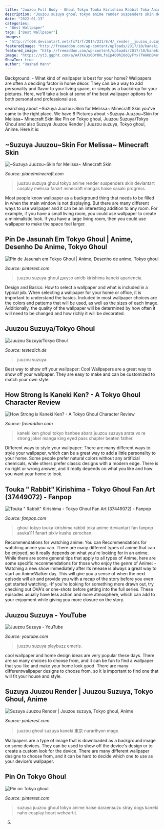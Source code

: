 ```yaml
---
title: "Juuzou Full Body - Ghoul Tokyo Touka Kirishima Rabbit Toka Anime Deviantart Fan Fanpop Asuka111 Fanart Pixiv Kushu Zerochan"
description: "Juuzou suzuya ghoul tokyo anime render suspenders skin deviantart cosplay melissa fanart minecraft mangas haise sasaki progress"
date: "2022-01-13"
categories:
- "Best Wallpaper"
tags: ["Best Wallpaper"]
images:
- "http://fc08.deviantart.net/fs71/f/2014/231/8/4/_render__juuzou_suzuya_by_liriasky-d7vseeu.png"
featuredImage: "http://freeaddon.com/wp-content/uploads/2017/10/kaneki-ken-12.jpg"
featured_image: "http://freeaddon.com/wp-content/uploads/2017/10/kaneki-ken-12.jpg"
image: "https://yt3.ggpht.com/a/AATXAJx6OY0RLfaIp4O0hIUoQyFYx7TWHKDB4ofQJOZf=s900-c-k-c0xffffffff-no-rj-mo"
ShowToc: true
author: "Rashad Mann"
---
```



Background: - What kind of wallpaper is best for your home?
Wallpapers are often a deciding factor in home décor. They can be a way to add personality and flavor to your living space, or simply as a backdrop for your pictures. Here, we'll take a look at some of the best wallpaper options for both personal and professional use.

	

		
searching about ~Suzuya Juuzou~Skin for Melissa~ Minecraft Skin you've came to the right place. We have 8 Pictures about ~Suzuya Juuzou~Skin for Melissa~ Minecraft Skin like Pin on Tokyo ghoul, Juuzou Suzuya/Tokyo Ghoul and also Suzuya Juuzou Render | Juuzou suzuya, Tokyo ghoul, Anime. Here it is:
		
    
## ~Suzuya Juuzou~Skin For Melissa~ Minecraft Skin

<img loading=lazy src="http://fc08.deviantart.net/fs71/f/2014/231/8/4/_render__juuzou_suzuya_by_liriasky-d7vseeu.png" onerror="this.onerror=null;this.src='https://tse3.mm.bing.net/th?id=OIP.Uff4FrWUwnjLZ-8QfOIONQHaKd&amp;pid=15.1';" alt="~Suzuya Juuzou~Skin for Melissa~ Minecraft Skin">

_Source: planetminecraft.com_

>juuzou suzuya ghoul tokyo anime render suspenders skin deviantart cosplay melissa fanart minecraft mangas haise sasaki progress. 

	

Most people know wallpaper as a background thing that needs to be filled in when the main window is not displaying. But there are many different ways to use wallpaper and it can be an interesting addition to any room. For example, if you have a small living room, you could use wallpaper to create a minimalistic look. If you have a large living room, then you could use wallpaper to make the space feel larger.

    
## Pin De Jasunah Em Tokyo Ghoul | Anime, Desenho De Anime, Tokyo Ghoul

<img loading=lazy src="https://i.pinimg.com/736x/f4/ed/4b/f4ed4bafcb34c117086a09d7854ef59d--character-sheet-character-design.jpg" onerror="this.onerror=null;this.src='https://tse2.mm.bing.net/th?id=OIP.p5uRqtWTiK8UGvcokdLNWwAAAA&amp;pid=15.1';" alt="Pin de Jasunah em Tokyo Ghoul | Anime, Desenho de anime, Tokyo ghoul">

_Source: pinterest.com_

>juuzou suzuya ghoul джузо anidb kirishima kaneki apariencia. 

	

Design and Basics: How to select a wallpaper and what is included in a typical job.
When selecting a wallpaper for your home or office, it is important to understand the basics. Included in most wallpaper choices are the colors and patterns that will be used, as well as the sizes of each image. Additionally, the quality of the wallpaper will be determined by how often it will need to be changed and how richly it will be decorated.

    
## Juuzou Suzuya/Tokyo Ghoul

<img loading=lazy src="https://www.testedich.de/quiz44/picture/pic_1477147908_1.jpg" onerror="this.onerror=null;this.src='https://tse2.mm.bing.net/th?id=OIP.JKZLDwjucapRJeEGVRYgEQAAAA&amp;pid=15.1';" alt="Juuzou Suzuya/Tokyo Ghoul">

_Source: testedich.de_

>juuzou suzuya. 

	

Best way to show off your wallpaper:
Cool Wallpapers are a great way to show off your wallpaper. They are easy to make and can be customized to match your own style.

    
## How Strong Is Kaneki Ken? - A Tokyo Ghoul Character Review

<img loading=lazy src="http://freeaddon.com/wp-content/uploads/2017/10/kaneki-ken-12.jpg" onerror="this.onerror=null;this.src='https://tse3.mm.bing.net/th?id=OIP.HLH95q4_b3UMKUJbQJ927AHaLP&amp;pid=15.1';" alt="How Strong is Kaneki Ken? - A Tokyo Ghoul Character Review">

_Source: freeaddon.com_

>kaneki ken ghoul tokyo hanbee abara juuzou suzuya arata vs re strong joker manga king eyed pass chapter beaten father. 

	

Different ways to style your wallpaper:
There are many different ways to style your wallpaper, which can be a great way to add a little personality to your home. Some people prefer natural colors without any artificial chemicals, while others prefer classic designs with a modern edge. There is no right or wrong answer, and it really depends on what you like and how you want your home to look.

    
## Touka &quot; Rabbit&quot; Kirishima - Tokyo Ghoul Fan Art (37449072) - Fanpop

<img loading=lazy src="http://images6.fanpop.com/image/photos/37400000/Touka-Rabbit-Kirishima-tokyo-ghoul-37449072-857-933.jpg" onerror="this.onerror=null;this.src='https://tse3.mm.bing.net/th?id=OIP.u-frf4od3Sbyrj0T41PzAgHaIE&amp;pid=15.1';" alt="Touka &quot; Rabbit&quot; Kirishima - Tokyo Ghoul Fan Art (37449072) - Fanpop">

_Source: fanpop.com_

>ghoul tokyo touka kirishima rabbit toka anime deviantart fan fanpop asuka111 fanart pixiv kushu zerochan. 

	

Recommendations for watching anime: You can
Recommendations for watching anime you can. There are many different types of anime that can be enjoyed, so it really depends on what you're looking for in an anime. While there are some general tips that apply to all types of Anime, here are some specific recommendations for those who enjoy the genre of Anime: 
-Watching a new show immediately after its release is always a great way to start an AnimeWalker day. This will give you a sense of when the next episode will air and provide you with a recap of the story before you even get started watching. 
-If you're looking for something more drawn out, try checking out OVA's or one-shots before getting into the full series. These episodes usually have less action and more atmosphere, which can add to your enjoyment while giving you more closure on the story.

    
## Juuzou Suzuya - YouTube

<img loading=lazy src="https://yt3.ggpht.com/a/AATXAJx6OY0RLfaIp4O0hIUoQyFYx7TWHKDB4ofQJOZf=s900-c-k-c0xffffffff-no-rj-mo" onerror="this.onerror=null;this.src='https://tse2.mm.bing.net/th?id=OIP.fP2rSHMAPw9fccHSchU4tAHaHa&amp;pid=15.1';" alt="Juuzou Suzuya - YouTube">

_Source: youtube.com_

>juuzou suzuya playbuzz emeris. 

	

cool wallpaper and home design ideas are very popular these days. There are so many choices to choose from, and it can be fun to find a wallpaper that you like and make your home look good. There are many differentwallpaper designs to choose from, so it is important to find one that will fit your house and style.

    
## Suzuya Juuzou Render | Juuzou Suzuya, Tokyo Ghoul, Anime

<img loading=lazy src="https://i.pinimg.com/originals/1a/1a/5c/1a1a5c4bffc7606368eba00f181c2992.png" onerror="this.onerror=null;this.src='https://tse1.mm.bing.net/th?id=OIP.KeOt263WeO6qerMHAp3OjAHaKO&amp;pid=15.1';" alt="Suzuya Juuzou Render | Juuzou suzuya, Tokyo ghoul, Anime">

_Source: pinterest.com_

>juuzou ghoul suzuya kaneki 東京 nurarihyon mago. 

	

Wallpapers are a type of image that is downloaded as a background image on some devices. They can be used to show off the device's design or to create a custom look for the device. There are many different wallpaper designs to choose from, and it can be hard to decide which one to use as your device's wallpaper.

    
## Pin On Tokyo Ghoul

<img loading=lazy src="https://i.pinimg.com/originals/fd/85/ef/fd85effe3b7dc071395a6d1ac5df6401.jpg" onerror="this.onerror=null;this.src='https://tse1.mm.bing.net/th?id=OIP.gKj4tyz0Mqd7Q7JwnKaQWAHaLH&amp;pid=15.1';" alt="Pin on Tokyo ghoul">

_Source: pinterest.com_

>suzuya juuzou ghoul tokyo anime haise daraensuzu stray dogs kaneki naho cosplay heart weheartit. 

	

5.

